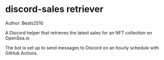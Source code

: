 # discord-sales retriever

Author: Beats2510

A Discord helper that retrieves the latest sales for an NFT collection on OpenSea.io

The bot is set up to send messages to Discord on an hourly schedule with GitHub Actions.
